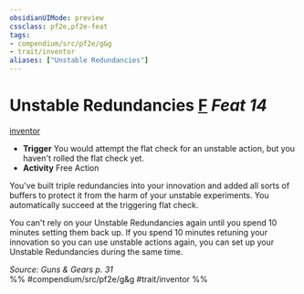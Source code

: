 ```yaml
---
obsidianUIMode: preview
cssclass: pf2e,pf2e-feat
tags:
- compendium/src/pf2e/g&g
- trait/inventor
aliases: ["Unstable Redundancies"]
---
```

# Unstable Redundancies  [F](../../Rules/core-rulebook/chapter-9-playing-the-game.md#Actions "Free Action") *Feat 14*  
[inventor](../../Rules/traits/inventor-g-g.md)  

- **Trigger** You would attempt the flat check for an unstable action, but you haven't rolled the flat check yet.
- **Activity** Free Action

You've built triple redundancies into your innovation and added all sorts of buffers to protect it from the harm of your unstable experiments. You automatically succeed at the triggering flat check.

You can't rely on your Unstable Redundancies again until you spend 10 minutes setting them back up. If you spend 10 minutes retuning your innovation so you can use unstable actions again, you can set up your Unstable Redundancies during the same time.

*Source: Guns & Gears p. 31*  
%% #compendium/src/pf2e/g&g #trait/inventor %%